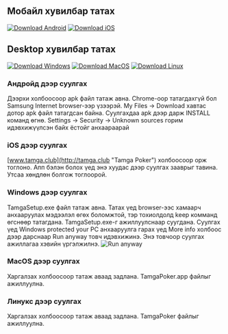 ## Мобайл хувилбар татах

[![Download Android](https://raw.githubusercontent.com/tamgapoker/tamgapoker.github.io/master/images/android-64.png "Download Android")](https://drive.google.com/file/d/1LhTGZCxJW8nwJo4NsuTXKx-3iWJlhFwy/view?usp=sharing "Download Android")
[![Download iOS](https://raw.githubusercontent.com/tamgapoker/tamgapoker.github.io/master/images/ios-64.png "Download iOS")](http://tamga.club "Download iOS")

## Desktop хувилбар татах

[![Download Windows](https://raw.githubusercontent.com/tamgapoker/tamgapoker.github.io/master/images/windows-64.png "Download Windows")](https://drive.google.com/file/d/1UWgFomwuzIa8cW8c61cKcOFWWI_E-tmS/view?usp=sharing "Download Windows")
[![Download MacOS](https://raw.githubusercontent.com/tamgapoker/tamgapoker.github.io/master/images/macos-64.png "Download MacOS")](https://drive.google.com/file/d/1vh5_YOYVLIPqDaY31tCsPMv3oHR9_lWX/view?usp=sharing "Download MacOS")
[![Download Linux](https://raw.githubusercontent.com/tamgapoker/tamgapoker.github.io/master/images/linux-64.png "Download Linux")](https://drive.google.com/file/d/1S7rnoCoYAkpe357-5TR3oWFVhZ6dkvPT/view?usp=sharing "Download Linux")





### Андройд дээр суулгах

  Дээрхи холбоосоор apk файл татаж авна. Chrome-оор татагдахгүй бол Samsung Internet browser-ээр үзээрэй.
  My Files -> Download хавтас дотор apk файл татагдсан байна. Суулгахдаа apk дээр дарж INSTALL команд өгнө.
  Settings -> Security -> Unknown sources горим идэвхижүүлсэн байх ёстойг анхаараарай


### iOS дээр суулгах
  [www.tamga.club](http://tamga.club "Tamga Poker") холбоосоор орж тоглоно. 
  Апп бэлэн болох үед энэ хуудас дээр суулгах зааврыг тавина. Утсаа хөндлөн болгож тоглоорой.

### Windows дээр суулгах

  TamgaSetup.exe файл татаж авна. Татах үед browser-ээc хамаарч анхааруулах мэдээлэл өгөх боломжтой, 
  тэр тохиолдолд keep комманд өгснөөр татагдана. TamgaSetup.exe-г ажиллуулснаар суугдана.
  Суулгах үед Windows protected your PC анхааруулга гарах үед More info холбоос дээр дарснаар 
  Run anyway товч идэвхижинэ. Энэ товчоор суулгах ажиллагаа хэвийн үргэлжилнэ.
  ![Run anyway](https://playmo.tv/cms/wp-content/uploads/2015/06/win-07.jpg)


### MacOS дээр суулгах
  Харгалзах холбоосоор татаж аваад задлана. TamgaPoker.app файлыг ажиллуулна.


### Линукс дээр суулгах
  Харгалзах холбоосоор татаж аваад задлана. TamgaPoker файлыг ажиллуулна.
